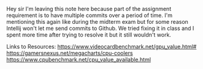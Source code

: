 Hey sir I'm leaving this note here because part of the assignment requirement is to have multiple commits over a period of time.
I'm mentioning this again like during the midterm exam but for some reason Intellij won't let me send commits to Github.
We tried fixing it in class and I spent more time after trying to resolve it but it still wouldn't work. 

Links to Resources: 
https://www.videocardbenchmark.net/gpu_value.html# 
https://gamersnexus.net/megacharts/cpu-coolers
https://www.cpubenchmark.net/cpu_value_available.html
